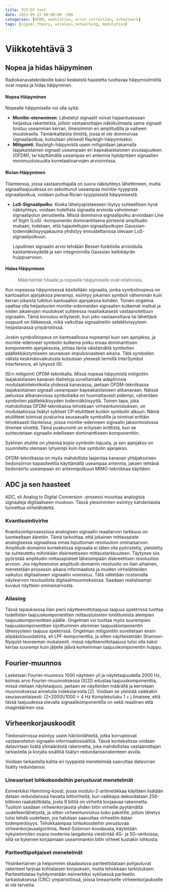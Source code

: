 ```yaml
---
title: TCP/IP text
date: 2023-09-22 00:00:00 -500
categories: [OFDM, modulation, error_correction, schoolwork]
tags: [signal_theory, wireless_networking, modulation]
---
```




# Viikkotehtävä 3
## Nopea ja hidas häipyminen

Radiokanavatekniikoille kaksi keskeistä haastetta tuottavaa häipymisilmiötä ovat nopea ja hidas häipyminen.

#### Nopea Häipyminen
Nopealle häipymiselle voi olla syitä:
- **Monitie-eteneminen**: Lähetetyt signaalit voivat hajaantuessaan heijastua rakenteista, jolloin vastaanottajan näkökulmasta sama signaali toistuu useamman kerran, ilmeisimmin eri amplitudilla ja vaiheen muutoksella. Tämänkaltaista ilmiötä, jossa ei ole dominoivaa signaalipolkua, kutsutaan yleisesti Rayleigh-häipymiseksi.
- **Mitigointi**: Rayleigh-häipymistä usein mitigoidaan jakamalla laajakaistainen signaali useampaan eri kapeakaistaiseen sivutaajuuteen (OFDM), tai käyttämällä useampaa eri antennia hyödyntäen signaalien monimuotoisuutta korrelaatioarvojen arvioinnissa.

#### Rician Häipyminen
Tilanteessa, jossa vastaanottajalla on suora näköyhteys lähettimeen, mutta signaalitaajuudessa on sekoittunut useampaa monitie-tyyppistä signaalipolkua, voidaan puhua Rician-tyyppisestä häipymisestä.
- **LoS-Signaalipolku**: Koska lähetyspisteeseen löytyy suhteellisen hyvä näköyhteys, voidaan todellista signaalia arvioida vahvimman signaalipolun perusteella. Missä dominoiva signaalipolku arvioidaan Line of Sight (LoS) -komponentin dominanttisena piirteenä amplitudin mukaan, todetaan, että hajautettujen signaalipolkujen Gaussian-todennäköisyysjakauma yhdistyy ennustettavissa olevaan LoS-signaalipolkuun.

  Lopullinen signaalin arvio tehdään Bessel-funktiolla arvioidulla kaistanleveydellä ja sen integroinnilla Gaussian kellokäyrän huippuarvoon.
#### Hidas Häipyminen
 > Määritelmät hitaalle ja nopealle häipymiselle ovat relatiivisia.

Kun nopeassa häipymisessä käsitellään signaalia, jonka symbolinopeus on kantoaallon ajanjaksoa pienempi, esiintyy jokainen symboli vähemmän kuin kerran jokaista tulkitun kantoaallon ajanjaksoa kohden.
Toinen ongelma saattaa olla heijastuvien monitie-edenneiden signaalien kulkemat matkat ja niiden aikaerojen muutokset suhteessa reaaliaikaisesti vastaanotettuun signaaliin. Tämä korostuu erityisesti, kun joko vastaanottava tai lähettävä osapuoli on liikkeessä, mikä vaikuttaa signaalireitin selektiivisyyteen heijastavassa ympäristössä.

Joskin symbolinopeus on kantoaallossa nopeampi kuin sen ajanjakso, ja monitie-edenneet symbolin kulkema polku eroaa dominanttisen komponentin ajanjaksosta, johtaa tämä väistämättä symbolien päällekkäistymiseen seuraavan impulssivasteen aikana. Tätä symbolien välistä keskinäisvaikutusta kutsutaan yleisesti termillä InterSymbol Interference, eli lyhyesti ISI.

  ISI:n mitigointi OFDM-tekniikalla.
Missä nopeaa häipymistä mitigoitiin laajakaistaisen kanavan tilatietoja soveltamalla adaptiivisia modulaatiotekniikoita yhdessä kanavassa, jaetaan OFDM-tekniikassa laajakaistainen signaali useampaan kapeakaistaiseen alikanavaan. Näissä jaetuissa alikanavoissa symboliaika on huomattavasti pidempi, vähentäen symbolien päällekkäisyyden todennäköisyyttä.
Toinen tapa, joka mahdollistaa OFDM-tekniikassa tehokkaan virheentunnistuksen, on modulaatiossa lisätyt sykliset CP-etuliitteet kunkin symbolin alkuun. Nämä etuliitteet toimivat puskurina seuraavalle symbolille ja toimivat erittäin tehokkaasti tilanteissa, joissa monitie-edenneen signaalin jaksontoistossa ilmenee viivettä.
Tämä puskurointi on erityisen kriittistä, kun se suhteutetaan signaalin edelliseen dominanttiseen komponenttiin.

Syklinen etuliite on yleensä kopio symbolin lopusta, ja sen ajanjakso on suunniteltu olemaan lyhyempi kuin itse symbolin ajanjakso.

OFDM-tekniikassa on myös mahdollista laajentaa kanavan yhtäjaksoisen tiedonsiirron kapasiteettia käyttämällä useampaa antennia, jakaen tehtävä tiedonsiirto useampaan eri antennipolkuun MIMO-tekniikkaa käyttäen.
## ADC ja sen haasteet
ADC, eli Analog to Digital Conversion -prosessi muuntaa analogisia signaaleja digitaaliseen muotoon. Tässä yleisimmiten esiintyy kahdenlaista tunnettua virhelähdettä.
### Kvantisointivirhe
Kvantisointiprosessissa analogisen signaalin reaaliarvon tarkkuus on luonteeltaan ääretön. Tämä tarkoittaa, että jokainen mittauspiste analogisessa signaalissa omaa loputtoman resoluution ominaisarvon. Amplitudi-domainin kontekstissa signaalia ei täten olla pyöristetty, yleistetty tai suhteutettu mihinkään diskreettiseen mittaustarkkuuteen. Täytynee siis pyöristää amplitudin mittauspisteet läheisimpään diskreettisen resoluution arvoon.
Jos näytteenoton amplitudi-domainin resoluutio on liian alhainen, menetetään prosessin aikana informaatiota ja muiden virhelähteiden vaikutus digitaaliseen signaaliin voimistuu. Tätä vältetään nostamalla näytearvon resoluutiota digitaalimuunnoksessa. Saadaan realistisempi kuvaus näytteen ominaisarvosta.

### Aliasing
Tässä tapauksessa liian pieni näytteenottotaajuus taajuus spektrissä tuottaa todellisten taajuuskomponenttien mittaustulosten lomittumista alempien taajuuskomponenttien päälle. Ongelman voi tuottaa myös suurempien taajuuskomponenttien sijoittuminen alemman taajuuskomponentin läheisyyteen taajuus spektrissä.
Ongelman mitigointiin sovelletaan ensin alipäästösuodatinta, eli LPF-komponenttia, ja sitten näytteistetään Shannon-Nyquist-teoreeman mukaisesti, missä näytteenottotaajuus tulisi olla kaksi kertaa suurempi kuin jäljelle jäävä korkeimman taajuuskomponentin huippu.

## Fourier-muunnos
Lasketaan Fourier-muunnos 1000 näytteen yli ja näytetaajuudella 2000 Hz, kolmas arvo Fourier-muunnoksessa (X[2]) edustaa taajuuskomponenttia, missä otetaan näytetaajuus, jaetaan se näytteiden määrällä ja kerrotaan muunnoksessa annetulla indeksiarvolla [2].
Voidaan se yleistää vaikkakin seuraavanlaisesti: (2×2000)/1000 = 4 Hz
Kompleksiluku 1 + j ilmaisee, että tässä taajuudessa olevalla signaalikomponentilla on sekä reaalinen että imaginäärinen osa.

## Virheenkorjauskoodit
Tiedonsiirrossa esiintyy usein häiriönlähteitä, jotka korruptoivat vastaanotetun signaalin informaatiosisältöä. Tässä kontekstissa voidaan datavirtaan lisätä ylimääräistä rakennetta, joka mahdollistaa vastaanottajan tarkastella ja korjata sisältöä lisätyn redundanssirakenteen avulla.

Voidaan tarkastella kahta eri tyyppistä menetelmää saavuttaa datavirran lisätty redundanssi.
### Lineaariset lohkokoodeihin perustuvat menetelmät
Esimerkiksi Hamming-koodi, jossa modulo-2-aritmetiikkaa käyttäen lisätään dataan redundanssia havaita bittivirheitä, kun vaikkapa dekoodataan 256-bittinen raakabittidata, josta 9 bittiä on virhettä korjaavaa rakennetta. Tuolloin saadaan virheenkorjausta yhden bitin virheille pyytämättä uudelleenlähetystä, ja sitten virheentunnistus koko paketille, jolloin lähetys tulisi tehdä uudelleen, jos halutaan saavuttaa virheetön datan todenperäisyys.
Tehokkaampaa lohkokoodeihin perustuvaa virheenkorjausalgoritmia, Reed-Solomon-koodausta, käytetään nykyisimmiten osana modernia langatonta viestintää 4G- ja 5G-verkoissa, sillä se kykenee korjaamaan useammankin bitin virheet kustakin lohkosta.

### Pariteettipohjaiset menetelmät
Yksinkertainen ja helpommin skaalautuva pariteettidataan pohjautuvat rakenteet tarjoaa kohtalaisen korjauksen, mutta tehokkaan tarkistuksen. Pariteettidataa hyödynnetään esimerkiksi syklisessä pariteetin tarkastuksessa (CRC) ympäristöissä, joissa lineaariselle virheenkorjaukselle ei ole tarvetta.



